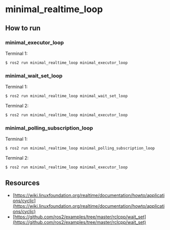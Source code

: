 # minimal_realtime_loop

## How to run

### minimal_executor_loop

Terminal 1:

```bash
$ ros2 run minimal_realtime_loop minimal_executor_loop
```

### minimal_wait_set_loop

Terminal 1:

```bash
$ ros2 run minimal_realtime_loop minimal_wait_set_loop
```

Terminal 2:

```bash
$ ros2 run minimal_realtime_loop minimal_executor_loop
```

### minimal_polling_subscription_loop

Terminal 1:

```bash
$ ros2 run minimal_realtime_loop minimal_polling_subscription_loop
```

Terminal 2:

```bash
$ ros2 run minimal_realtime_loop minimal_executor_loop
```

## Resources

- [https://wiki.linuxfoundation.org/realtime/documentation/howto/applications/cyclic](https://wiki.linuxfoundation.org/realtime/documentation/howto/applications/cyclic)
- [https://github.com/ros2/examples/tree/master/rclcpp/wait_set](https://github.com/ros2/examples/tree/master/rclcpp/wait_set)
